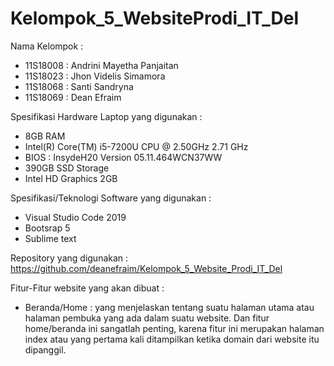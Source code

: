# Kelompok_5_WebsiteProdi_IT_Del
Nama Kelompok :
-	11S18008 : Andrini Mayetha Panjaitan
-	11S18023 : Jhon Videlis Simamora
-	11S18068 : Santi Sandryna
-	11S18069 : Dean Efraim

Spesifikasi Hardware Laptop yang digunakan :
-	8GB RAM
-	Intel(R) Core(TM) i5-7200U CPU @ 2.50GHz 2.71 GHz
-	BIOS : InsydeH20 Version 05.11.464WCN37WW
-	390GB SSD Storage
-	Intel HD Graphics 2GB

Spesifikasi/Teknologi Software yang digunakan :
-	Visual Studio Code 2019
-	Bootsrap 5
-	Sublime text

Repository yang digunakan :
https://github.com/deanefraim/Kelompok_5_Website_Prodi_IT_Del

Fitur-Fitur website yang akan dibuat :
-	Beranda/Home : yang menjelaskan tentang suatu halaman utama atau halaman pembuka yang ada dalam suatu website. Dan fitur home/beranda ini sangatlah penting, karena fitur ini merupakan halaman index atau yang pertama kali ditampilkan ketika domain dari website itu dipanggil.
